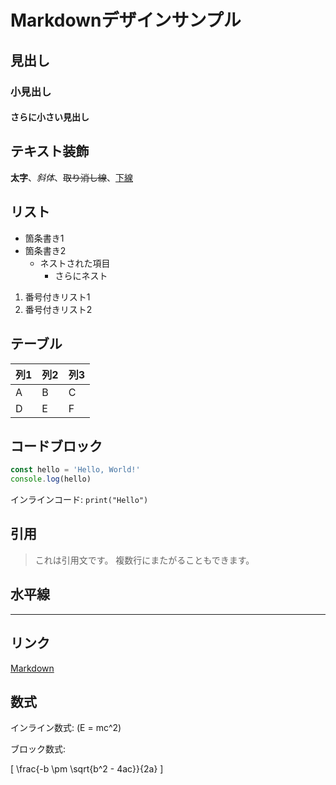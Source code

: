 # Markdownデザインサンプル

## 見出し

### 小見出し

#### さらに小さい見出し

## テキスト装飾

**太字**、_斜体_、~~取り消し線~~、<u>下線</u>

## リスト

- 箇条書き1
- 箇条書き2
  - ネストされた項目
    - さらにネスト

1. 番号付きリスト1
2. 番号付きリスト2

## テーブル

| 列1 | 列2 | 列3 |
| --- | --- | --- |
| A   | B   | C   |
| D   | E   | F   |

## コードブロック

```javascript
const hello = 'Hello, World!'
console.log(hello)
```

インラインコード: `print("Hello")`

## 引用

> これは引用文です。
> 複数行にまたがることもできます。

## 水平線

---

## リンク

[Markdown](https://daringfireball.net/projects/markdown/)

## 数式

インライン数式: \(E = mc^2\)

ブロック数式:

\[
\frac{-b \pm \sqrt{b^2 - 4ac}}{2a}
\]
